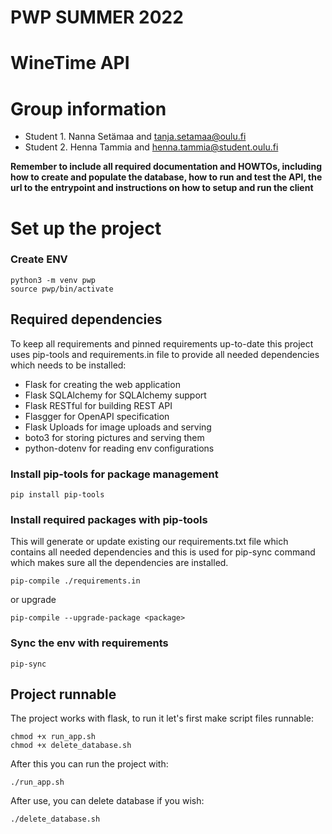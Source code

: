 # PWP SUMMER 2022
# WineTime API
# Group information
* Student 1. Nanna Setämaa and tanja.setamaa@oulu.fi
* Student 2. Henna Tammia and henna.tammia@student.oulu.fi

__Remember to include all required documentation and HOWTOs, including how to create and populate the database, how to run and test the API, the url to the entrypoint and instructions on how to setup and run the client__

# Set up the project

### Create ENV

```shell
python3 -m venv pwp
source pwp/bin/activate
```

## Required dependencies

To keep all requirements and pinned requirements up-to-date
this project uses pip-tools and requirements.in file to provide 
all needed dependencies which needs to be installed:

- Flask for creating the web application
- Flask SQLAlchemy for SQLAlchemy support
- Flask RESTful for building REST API
- Flasgger for OpenAPI specification
- Flask Uploads for image uploads and serving
- boto3 for storing pictures and serving them
- python-dotenv for reading env configurations

### Install pip-tools for package management

```shell
pip install pip-tools
```

### Install required packages with pip-tools

This will generate or update existing our requirements.txt file which
contains all needed dependencies and this is used for
pip-sync command which makes sure all the dependencies are installed.

```shell
pip-compile ./requirements.in
```

or upgrade
```shell
pip-compile --upgrade-package <package>
```

### Sync the env with requirements

```shell
pip-sync
```

## Project runnable

The project works with flask, to run it let's first make script files runnable:

```shell
chmod +x run_app.sh
chmod +x delete_database.sh
```

After this you can run the project with:

```shell
./run_app.sh
```

After use, you can delete database if you wish:

```shell
./delete_database.sh
```
